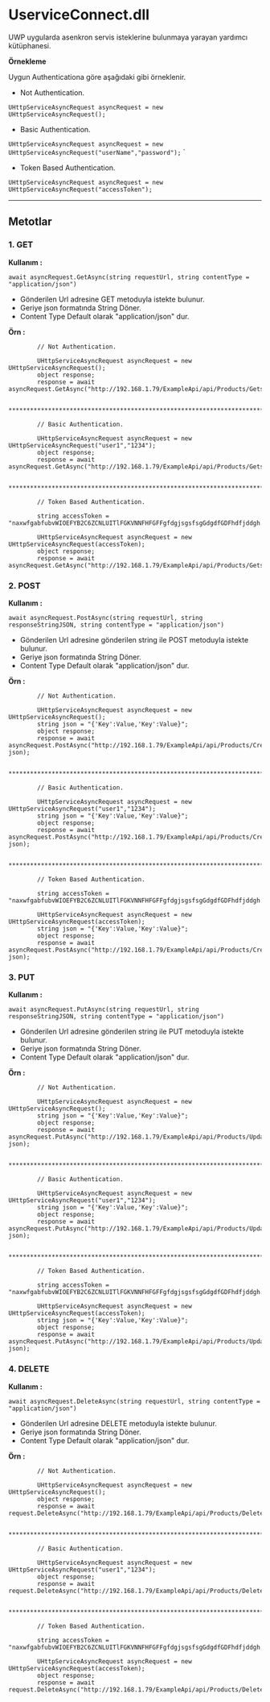 # <h1>UserviceConnect.dll</h1>

UWP uygularda asenkron servis isteklerine bulunmaya yarayan yardımcı kütüphanesi.

**Örnekleme**

Uygun Authenticationa göre aşağıdaki gibi örneklenir.


* Not Authentication.

`UHttpServiceAsyncRequest asyncRequest = new UHttpServiceAsyncRequest(); `

* Basic Authentication.

`UHttpServiceAsyncRequest asyncRequest = new UHttpServiceAsyncRequest("userName","password");` 
`
* Token Based Authentication.

`UHttpServiceAsyncRequest asyncRequest = new UHttpServiceAsyncRequest("accessToken");`

***

## Metotlar

### 1. GET

**Kullanım :**


`await asyncRequest.GetAsync(string requestUrl, string contentType = "application/json")`

* Gönderilen Url adresine GET metoduyla istekte bulunur.
* Geriye json formatında String Döner.
* Content Type Default olarak "application/json" dur. 

**Örn :**

            // Not Authentication. 

            UHttpServiceAsyncRequest asyncRequest = new UHttpServiceAsyncRequest();
            object response;
            response = await asyncRequest.GetAsync("http://192.168.1.79/ExampleApi/api/Products/Gets");

            *****************************************************************************************

            // Basic Authentication. 

            UHttpServiceAsyncRequest asyncRequest = new UHttpServiceAsyncRequest("user1","1234");
            object response;
            response = await asyncRequest.GetAsync("http://192.168.1.79/ExampleApi/api/Products/Gets");

            *****************************************************************************************

            // Token Based Authentication. 

            string accessToken = "naxwfgabfubvWIOEFYB2C6ZCNLUITlFGKVNNFHFGFFgfdgjsgsfsgGdgdfGDFhdfjddgh...";

            UHttpServiceAsyncRequest asyncRequest = new UHttpServiceAsyncRequest(accessToken);
            object response;
            response = await asyncRequest.GetAsync("http://192.168.1.79/ExampleApi/api/Products/Gets");

### 2. POST

**Kullanım :**


`await asyncRequest.PostAsync(string requestUrl, string responseStringJSON, string contentType = "application/json")`

* Gönderilen Url adresine gönderilen string  ile  POST  metoduyla istekte bulunur.
* Geriye json formatında String Döner.
* Content Type Default olarak "application/json" dur.

**Örn :**

            // Not Authentication. 

            UHttpServiceAsyncRequest asyncRequest = new UHttpServiceAsyncRequest();
            string json = "{'Key':Value,'Key':Value}";
            object response;
            response = await asyncRequest.PostAsync("http://192.168.1.79/ExampleApi/api/Products/Create", json);

            *****************************************************************************************

            // Basic Authentication. 

            UHttpServiceAsyncRequest asyncRequest = new UHttpServiceAsyncRequest("user1","1234");
            string json = "{'Key':Value,'Key':Value}";
            object response;
            response = await asyncRequest.PostAsync("http://192.168.1.79/ExampleApi/api/Products/Create", json);

            *****************************************************************************************

            // Token Based Authentication. 

            string accessToken = "naxwfgabfubvWIOEFYB2C6ZCNLUITlFGKVNNFHFGFFgfdgjsgsfsgGdgdfGDFhdfjddgh...";

            UHttpServiceAsyncRequest asyncRequest = new UHttpServiceAsyncRequest(accessToken);
            string json = "{'Key':Value,'Key':Value}";
            object response;
            response = await asyncRequest.PostAsync("http://192.168.1.79/ExampleApi/api/Products/Create", json);

### 3. PUT

**Kullanım :**


`await asyncRequest.PutAsync(string requestUrl, string responseStringJSON, string contentType = "application/json")`

* Gönderilen Url adresine gönderilen string  ile  PUT metoduyla istekte bulunur.
* Geriye json formatında String Döner.
* Content Type Default olarak "application/json" dur.

**Örn :**

            // Not Authentication. 

            UHttpServiceAsyncRequest asyncRequest = new UHttpServiceAsyncRequest();
            string json = "{'Key':Value,'Key':Value}";
            object response;
            response = await asyncRequest.PutAsync("http://192.168.1.79/ExampleApi/api/Products/Update", json);

            *****************************************************************************************

            // Basic Authentication. 

            UHttpServiceAsyncRequest asyncRequest = new UHttpServiceAsyncRequest("user1","1234");
            string json = "{'Key':Value,'Key':Value}";
            object response;
            response = await asyncRequest.PutAsync("http://192.168.1.79/ExampleApi/api/Products/Update", json);

            *****************************************************************************************

            // Token Based Authentication. 

            string accessToken = "naxwfgabfubvWIOEFYB2C6ZCNLUITlFGKVNNFHFGFFgfdgjsgsfsgGdgdfGDFhdfjddgh...";

            UHttpServiceAsyncRequest asyncRequest = new UHttpServiceAsyncRequest(accessToken);
            string json = "{'Key':Value,'Key':Value}";
            object response;
            response = await asyncRequest.PutAsync("http://192.168.1.79/ExampleApi/api/Products/Update", json);

### 4. DELETE

**Kullanım :**


`await asyncRequest.DeleteAsync(string requestUrl, string contentType = "application/json")`

* Gönderilen Url adresine DELETE metoduyla istekte bulunur.
* Geriye json formatında String Döner.
* Content Type Default olarak "application/json" dur. 

**Örn :**

            // Not Authentication. 

            UHttpServiceAsyncRequest asyncRequest = new UHttpServiceAsyncRequest();
            object response;
            response = await request.DeleteAsync("http://192.168.1.79/ExampleApi/api/Products/Delete/5");

            *****************************************************************************************

            // Basic Authentication. 

            UHttpServiceAsyncRequest asyncRequest = new UHttpServiceAsyncRequest("user1","1234");
            object response;
            response = await request.DeleteAsync("http://192.168.1.79/ExampleApi/api/Products/Delete/5");

            *****************************************************************************************

            // Token Based Authentication. 

            string accessToken = "naxwfgabfubvWIOEFYB2C6ZCNLUITlFGKVNNFHFGFFgfdgjsgsfsgGdgdfGDFhdfjddgh...";

            UHttpServiceAsyncRequest asyncRequest = new UHttpServiceAsyncRequest(accessToken);
            object response;
            response = await request.DeleteAsync("http://192.168.1.79/ExampleApi/api/Products/Delete/5");


